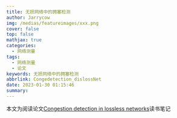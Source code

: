 ```yaml
---
title: 无损网络中的拥塞检测
author: Jarrycow
img: /medias/featureimages/xxx.png
cover: false
top: false
mathjax: true
categories:
  - 网络测量
tags:
  - 网络测量
  - 论文
keywords: 无损网络中的拥塞检测
abbrlink: Congedetection_dislossNet
date: 2023-01-30 01:15:46
summary: 
---
```


本文为阅读论文[Congestion detection in lossless networks](https://doi.org/10.1145/3452296.3472899)读书笔记